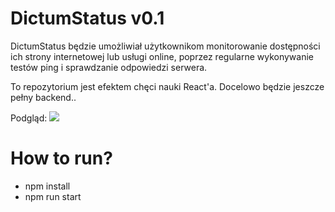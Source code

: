 # DictumStatus v0.1

DictumStatus będzie umożliwiał użytkownikom monitorowanie dostępności ich strony internetowej lub usługi online, 
poprzez regularne wykonywanie testów ping i sprawdzanie odpowiedzi serwera.

To repozytorium jest efektem chęci nauki React'a. Docelowo będzie jeszcze pełny backend..


Podgląd:
<img src="https://i.imgur.com/s1Tgbxs.png">

# How to run?
- npm install
- npm run start